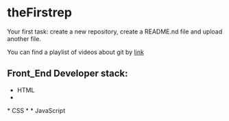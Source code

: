 # theFirstrep
Your first task: create a new repository, create a README.nd file and upload another file.

You can find a playlist of videos about git by [link](https://www.youtube.com/watch?v=kCkQRH5eweg)

## Front_End Developer stack:

* HTML
* 
﻿﻿* CSS
* 
﻿﻿* JavaScript
